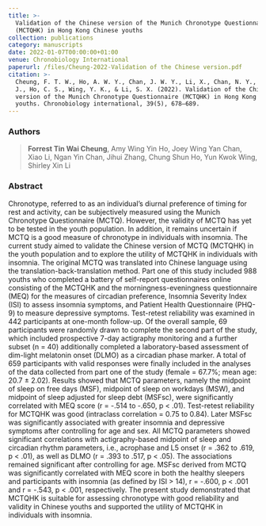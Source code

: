 ```yaml
---
title: >-
  Validation of the Chinese version of the Munich Chronotype Questionnaire
  (MCTQHK) in Hong Kong Chinese youths
collection: publications
category: manuscripts
date: 2022-01-07T00:00:00+01:00
venue: Chronobiology International
paperurl: /files/Cheung-2022-Validation of the Chinese version.pdf
citation: >-
  Cheung, F. T. W., Ho, A. W. Y., Chan, J. W. Y., Li, X., Chan, N. Y., Zhang,
  J., Ho, C. S., Wing, Y. K., & Li, S. X. (2022). Validation of the Chinese
  version of the Munich Chronotype Questionnaire (MCTQHK) in Hong Kong Chinese
  youths. Chronobiology international, 39(5), 678–689.
---
```

### Authors

> **Forrest Tin Wai Cheung**, Amy Wing Yin Ho, Joey Wing Yan Chan, Xiao Li, Ngan Yin Chan, Jihui Zhang, Chung Shun Ho, Yun Kwok Wing, Shirley Xin Li

### Abstract

Chronotype, referred to as an individual’s diurnal preference of timing for rest and activity, can be subjectively measured using the Munich Chronotype Questionnaire (MCTQ). However, the validity of MCTQ has yet to be tested in the youth population. In addition, it remains uncertain if MCTQ is a good measure of chronotype in individuals with insomnia. The current study aimed to validate the Chinese version of MCTQ (MCTQHK) in the youth population and to explore the utility of MCTQHK in individuals with insomnia. The original MCTQ was translated into Chinese language using the translation-back-translation method. Part one of this study included 988 youths who completed a battery of self-report questionnaires online consisting of the MCTQHK and the morningness-eveningness questionnaire (MEQ) for the measures of circadian preference, Insomnia Severity Index (ISI) to assess insomnia symptoms, and Patient Health Questionnaire (PHQ-9) to measure depressive symptoms. Test-retest reliability was examined in 442 participants at one-month follow-up. Of the overall sample, 69 participants were randomly drawn to complete the second part of the study, which included prospective 7-day actigraphy monitoring and a further subset (n = 40) additionally completed a laboratory-based assessment of dim-light melatonin onset (DLMO) as a circadian phase marker. A total of 659 participants with valid responses were finally included in the analyses of the data collected from part one of the study (female = 67.7%; mean age: 20.7 ± 2.02). Results showed that MCTQ parameters, namely the midpoint of sleep on free days (MSF), midpoint of sleep on workdays (MSW), and midpoint of sleep adjusted for sleep debt (MSFsc), were significantly correlated with MEQ score (r = -.514 to -.650, p &lt; .01). Test-retest reliability for MCTQHK was good (intraclass correlation = 0.75 to 0.84). Later MSFsc was significantly associated with greater insomnia and depressive symptoms after controlling for age and sex. All MCTQ parameters showed significant correlations with actigraphy-based midpoint of sleep and circadian rhythm parameters, i.e., acrophase and L5 onset (r = .362 to .619, p &lt; .01), as well as DLMO (r = .393 to .517, p &lt; .05). The associations remained significant after controlling for age. MSFsc derived from MCTQ was significantly correlated with MEQ score in both the healthy sleepers and participants with insomnia (as defined by ISI &gt; 14), r = -.600, p &lt; .001 and r = -.543, p &lt; .001, respectively. The present study demonstrated that MCTQHK is suitable for assessing chronotype with good reliability and validity in Chinese youths and supported the utility of MCTQHK in individuals with insomnia.
